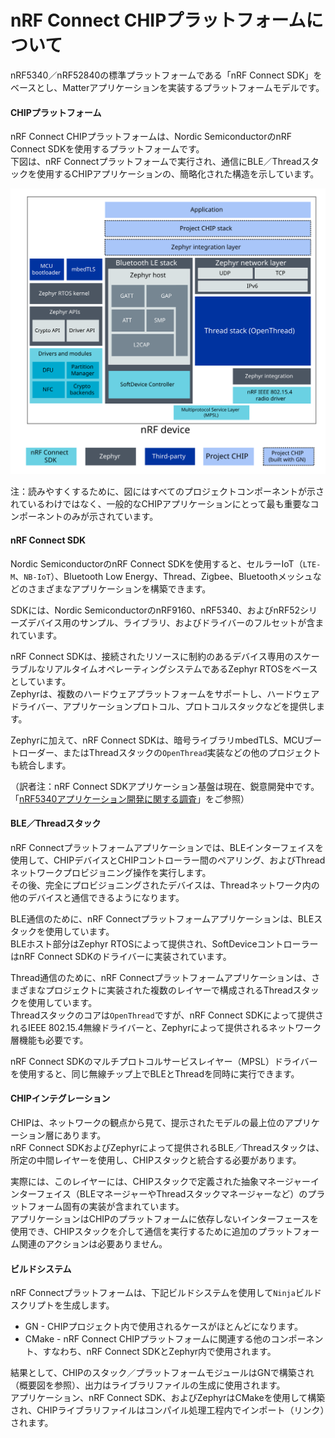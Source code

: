 # nRF Connect CHIPプラットフォームについて

nRF5340／nRF52840の標準プラットフォームである「nRF Connect SDK」をベースとし、Matterアプリケーションを実装するプラットフォームモデルです。

#### CHIPプラットフォーム

nRF Connect CHIPプラットフォームは、Nordic SemiconductorのnRF Connect SDKを使用するプラットフォームです。<br>
下図は、nRF Connectプラットフォームで実行され、通信にBLE／Threadスタックを使用するCHIPアプリケーションの、簡略化された構造を示しています。

<img src="https://raw.githubusercontent.com/project-chip/connectedhomeip/master/docs/images/chip_nrfconnect_overview_simplified.svg" width=640>

注：読みやすくするために、図にはすべてのプロジェクトコンポーネントが示されているわけではなく、一般的なCHIPアプリケーションにとって最も重要なコンポーネントのみが示されています。

#### nRF Connect SDK

Nordic SemiconductorのnRF Connect SDKを使用すると、セルラーIoT（`LTE-M`、`NB-IoT`）、Bluetooth Low Energy、Thread、Zigbee、Bluetoothメッシュなどのさまざまなアプリケーションを構築できます。

SDKには、Nordic SemiconductorのnRF9160、nRF5340、およびnRF52シリーズデバイス用のサンプル、ライブラリ、およびドライバーのフルセットが含まれています。

nRF Connect SDKは、接続されたリソースに制約のあるデバイス専用のスケーラブルなリアルタイムオペレーティングシステムであるZephyr RTOSをベースとしています。<br>
Zephyrは、複数のハードウェアプラットフォームをサポートし、ハードウェアドライバー、アプリケーションプロトコル、プロトコルスタックなどを提供します。

Zephyrに加えて、nRF Connect SDKは、暗号ライブラリmbedTLS、MCUブートローダー、またはThreadスタックの`OpenThread`実装などの他のプロジェクトも統合します。

（訳者注：nRF Connect SDKアプリケーション基盤は現在、鋭意開発中です。「[nRF5340アプリケーション開発に関する調査](https://github.com/diverta/onecard-fido/projects/2)」をご参照）

#### BLE／Threadスタック

nRF Connectプラットフォームアプリケーションでは、BLEインターフェイスを使用して、CHIPデバイスとCHIPコントローラー間のペアリング、およびThreadネットワークプロビジョニング操作を実行します。<br>
その後、完全にプロビジョニングされたデバイスは、Threadネットワーク内の他のデバイスと通信できるようになります。

BLE通信のために、nRF Connectプラットフォームアプリケーションは、BLEスタックを使用しています。<br>
BLEホスト部分はZephyr RTOSによって提供され、SoftDeviceコントローラーはnRF Connect SDKのドライバーに実装されています。

Thread通信のために、nRF Connectプラットフォームアプリケーションは、さまざまなプロジェクトに実装された複数のレイヤーで構成されるThreadスタックを使用しています。<br>
Threadスタックのコアは`OpenThread`ですが、nRF Connect SDKによって提供されるIEEE 802.15.4無線ドライバーと、Zephyrによって提供されるネットワーク層機能も必要です。

nRF Connect SDKのマルチプロトコルサービスレイヤー（MPSL）ドライバーを使用すると、同じ無線チップ上でBLEとThreadを同時に実行できます。

#### CHIPインテグレーション

CHIPは、ネットワークの観点から見て、提示されたモデルの最上位のアプリケーション層にあります。<br>
nRF Connect SDKおよびZephyrによって提供されるBLE／Threadスタックは、所定の中間レイヤーを使用し、CHIPスタックと統合する必要があります。

実際には、このレイヤーには、CHIPスタックで定義された抽象マネージャーインターフェイス（BLEマネージャーやThreadスタックマネージャーなど）のプラットフォーム固有の実装が含まれています。 <br>
アプリケーションはCHIPのプラットフォームに依存しないインターフェースを使用でき、CHIPスタックを介して通信を実行するために追加のプラットフォーム関連のアクションは必要ありません。

#### ビルドシステム

nRF Connectプラットフォームは、下記ビルドシステムを使用して`Ninja`ビルドスクリプトを生成します。

- GN - CHIPプロジェクト内で使用されるケースがほとんどになります。
- CMake - nRF Connect CHIPプラットフォームに関連する他のコンポーネント、すなわち、nRF Connect SDKとZephyr内で使用されます。

結果として、CHIPのスタック／プラットフォームモジュールはGNで構築され（概要図を参照）、出力はライブラリファイルの生成に使用されます。<br>
アプリケーション、nRF Connect SDK、およびZephyrはCMakeを使用して構築され、CHIPライブラリファイルはコンパイル処理工程内でインポート（リンク）されます。

